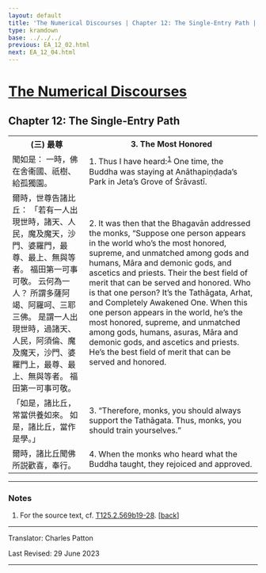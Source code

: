 ```yaml
---
layout: default
title: 'The Numerical Discourses | Chapter 12: The Single-Entry Path | 3. The Most Honored'
type: kramdown
base: ../../../
previous: EA_12_02.html
next: EA_12_04.html
---
```


<h1><a href='../index.html'>The Numerical Discourses</a></h1>
<h2>Chapter 12: The Single-Entry Path</h2>

<table class="trans">
  <th class='ch'>(三) 最尊</th>
  <th class='en'>3. The Most Honored</th>
  <tr>
    <td class='ch' title='T125.2.569b19'>聞如是： 一時，佛在舍衞國、祇樹、給孤獨園。</td>
    <td id='p1'>1. Thus I have heard:<sup id="ref1"><a href="#n1">1</a></sup> One time, the Buddha was staying at Anāthapiṇḍada’s Park in Jeta’s Grove of Śrāvastī.</td>
  </tr>
  <tr>
    <td class='ch' title='T125.2.569b20'>爾時，世尊告諸比丘： 「若有一人出現世時，諸天、人民，魔及魔天，沙門、婆羅門，最尊、最上、無與等者。 福田第一可事可敬。 云何為一人？ 所謂多薩阿竭、阿羅呵、三耶三佛。 是謂一人出現世時，過諸天、人民，阿須倫、魔及魔天，沙門、婆羅門上，最尊、最上、無與等者。 福田第一可事可敬。</td>
    <td id='p2'>2. It was then that the Bhagavān addressed the monks, “Suppose one person appears in the world who’s the most honored, supreme, and unmatched among gods and humans, Māra and demonic gods, and ascetics and priests. Their the best field of merit that can be served and honored. Who is that one person? It’s the Tathāgata, Arhat, and Completely Awakened One. When this one person appears in the world, he’s the most honored, supreme, and unmatched among gods, humans, asuras, Māra and demonic gods, and ascetics and priests. He’s the best field of merit that can be served and honored.</td>
  </tr>
  <tr>
    <td class='ch' title='T125.2.569b26'>「如是，諸比丘，常當供養如來。 如是，諸比丘，當作是學。」</td>
    <td id='p3'>3. “Therefore, monks, you should always support the Tathāgata. Thus, monks, you should train yourselves.”</td>
  </tr>
  <tr>
    <td class='ch' title='T125.2.569b27'>爾時，諸比丘聞佛所説歡喜，奉行。</td>
    <td id='p4'>4. When the monks who heard what the Buddha taught, they rejoiced and approved.</td>
  </tr>
</table>

<hr/>

<h3 id="notes">Notes</h3>

<ol class="notes-list">
<li id="n1"><p>For the source text, cf. <a href="https://cbetaonline.dila.edu.tw/zh/T02n0125_p0569b19" target="_blank">T125.2.569b19-28</a>. [<a href="#ref1">back</a>]</p></li>
</ol>
<hr/>

<p class="translator">Translator: Charles Patton</p>
<p class='revised'>Last Revised: 29 June 2023</p>

<hr/>